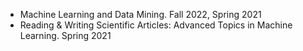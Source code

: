 - Machine Learning and Data Mining. Fall 2022, Spring 2021
- Reading & Writing Scientific Articles: Advanced Topics in Machine Learning. Spring 2021
